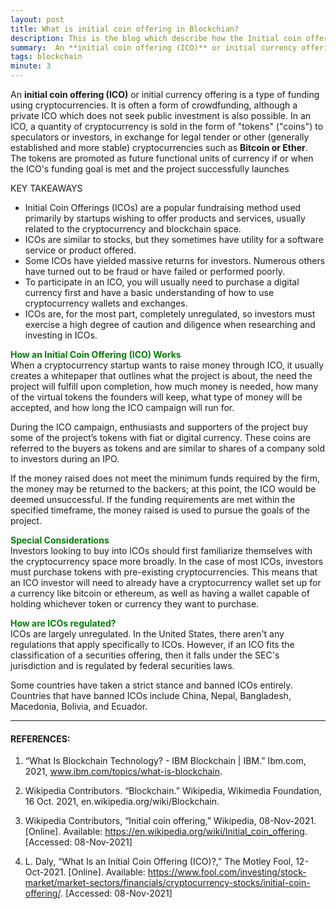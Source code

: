 ```yaml
---
layout: post
title: What is initial coin offering in Blockchian?
description: This is the blog which describe how the Initial coin offering works, and how we need can host tem to the exchanges. 
summary:  An **initial coin offering (ICO)** or initial currency offering is a type of funding using cryptocurrencies. It is often a form of crowdfunding, although a private ICO which does not seek public investment is also possible. In an ICO, a quantity of cryptocurrency is sold in the form of "tokens" ("coins") to speculators or investors, in exchange for legal tender or other (generally established and more stable) cryptocurrencies such as **Bitcoin or Ether**. The tokens are promoted as future functional units of currency if or when the ICO's funding goal is met and the project successfully launches.
tags: blockchain
minute: 3
---
```


An **initial coin offering (ICO)** or initial currency offering is a type of funding using cryptocurrencies. It is often a form of crowdfunding, although a private ICO which does not seek public investment is also possible. In an ICO, a quantity of cryptocurrency is sold in the form of "tokens" ("coins") to speculators or investors, in exchange for legal tender or other (generally established and more stable) cryptocurrencies such as **Bitcoin or Ether**. The tokens are promoted as future functional units of currency if or when the ICO's funding goal is met and the project successfully launches

KEY TAKEAWAYS</span></b>
 - Initial Coin Offerings (ICOs) are a popular fundraising method used primarily by startups wishing to offer products and services, usually related to the cryptocurrency and blockchain space.
 - ICOs are similar to stocks, but they sometimes have utility for a software service or product offered. 
 - Some ICOs have yielded massive returns for investors. Numerous others have turned out to be fraud or have failed or performed poorly. 
 - To participate in an ICO, you will usually need to purchase a digital currency first and have a basic understanding of how to use cryptocurrency wallets and exchanges. 
 - ICOs are, for the most part, completely unregulated, so investors must exercise a high degree of caution and diligence when researching and investing in ICOs.

<b><span style="color:green">How an Initial Coin Offering (ICO) Works</span></b><br>
When a cryptocurrency startup wants to raise money through ICO, it usually creates a whitepaper that outlines what the project is about, the need the project will fulfill upon completion, how much money is needed, how many of the virtual tokens the founders will keep, what type of money will be accepted, and how long the ICO campaign will run for. 

During the ICO campaign, enthusiasts and supporters of the project buy some of the project’s tokens with fiat or digital currency. These coins are referred to the buyers as tokens and are similar to shares of a company sold to investors during an IPO.

If the money raised does not meet the minimum funds required by the firm, the money may be returned to the backers; at this point, the ICO would be deemed unsuccessful. If the funding requirements are met within the specified timeframe, the money raised is used to pursue the goals of the project.


<b><span style="color:green">Special Considerations </span></b><br>
Investors looking to buy into ICOs should first familiarize themselves with the cryptocurrency space more broadly. In the case of most ICOs, investors must purchase tokens with pre-existing cryptocurrencies. This means that an ICO investor will need to already have a cryptocurrency wallet set up for a currency like bitcoin or ethereum, as well as having a wallet capable of holding whichever token or currency they want to purchase. 


<b><span style="color:green">How are ICOs regulated?</span></b><br>
ICOs are largely unregulated. In the United States, there aren't any regulations that apply specifically to ICOs. However, if an ICO fits the classification of a securities offering, then it falls under the SEC's jurisdiction and is regulated by federal securities laws.

Some countries have taken a strict stance and banned ICOs entirely. Countries that have banned ICOs include China, Nepal, Bangladesh, Macedonia, Bolivia, and Ecuador.


---

#### REFERENCES:

1. “What Is Blockchain Technology? - IBM Blockchain | IBM.” Ibm.com, 2021, www.ibm.com/topics/what-is-blockchain.

2. Wikipedia Contributors. “Blockchain.” Wikipedia, Wikimedia Foundation, 16 Oct. 2021, en.wikipedia.org/wiki/Blockchain.

3. Wikipedia Contributors, “Initial coin offering,” Wikipedia, 08-Nov-2021. [Online]. Available: https://en.wikipedia.org/wiki/Initial_coin_offering. [Accessed: 08-Nov-2021]
‌
4. L. Daly, “What Is an Initial Coin Offering (ICO)?,” The Motley Fool, 12-Oct-2021. [Online]. Available: https://www.fool.com/investing/stock-market/market-sectors/financials/cryptocurrency-stocks/initial-coin-offering/. [Accessed: 08-Nov-2021]
‌
